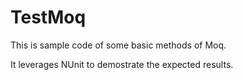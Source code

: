 # TestMoq

This is sample code of some basic methods of Moq.

It leverages NUnit to demostrate the expected results.
